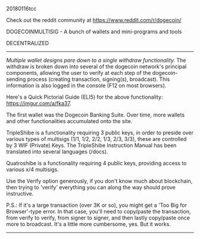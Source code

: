 20180116tcc

Check out the reddit community at https://www.reddit.com/r/dogecoin/

DOGECOINMULTISIG -  A bunch of wallets and mini-programs and tools

DECENTRALIZED

***********************************************************************************************************

*Multiple wallet designs pare down to a single withdraw functionality.* The withdraw is broken down into several of the dogecoin network's principal components, allowing the user to verify at each step of the dogecoin-sending process (creating transaction, signing(s), broadcast). This information is also logged in the console (F12 on most browsers).

Here's a Quick Pictorial Guide (ELI5) for the above functionality: https://imgur.com/a/fka37.

The first wallet was the Dogecoin Banking Suite. Over time, more wallets and other functionalities accumulated onto the site. 

TripleShibe is a functionality requiring 3 public keys, in order to preside over various types of multisigs (1/1, 1/2, 2/2, 1/3, 2/3, 3/3), these are controlled by 3 WIF (Private) Keys. The TripleShibe Instruction Manual has been translated into several languages (/docs).

Quatroshibe is a functionality requiring 4 public keys, providing access to various x/4 multisigs.

Use the Verify option generously, if you don't know much about blockchain, then trying to 'verify' everything you can along the way should prove instructive.

P.S.: If it's a large transaction (over 3K or so), you might get a 'Too Big for Browser'-type error. In that case, you'll need to copy/paste the transaction, from verify to verify, from signer to signer, and then lastly copy/paste once more to broadcast. It's a little more cumbersome, yes. But it works. 


**********************************************************************************************************




